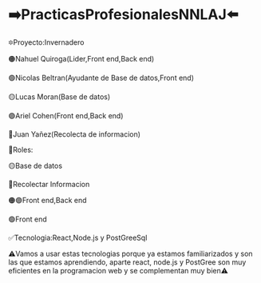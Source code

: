 # ➡️PracticasProfesionalesNNLAJ⬅️

🔯Proyecto:Invernadero


🟠Nahuel Quiroga(Lider,Front end,Back end)

🟢Nicolas Beltran(Ayudante de Base de datos,Front end)

🟡Lucas Moran(Base de datos)

🟣Ariel Cohen(Front end,Back end)

🔵Juan Yañez(Recolecta de informacion)


🔰Roles:

🟡Base de datos

🔵Recolectar Informacion

🟠🟣Front end,Back end

🟢Front end


✅Tecnologia:React,Node.js y PostGreeSql

⚠️Vamos a usar estas tecnologias porque ya estamos familiarizados y son las que estamos aprendiendo, aparte react, node.js y PostGree son muy eficientes en la programacion web y se complementan muy bien⚠️
